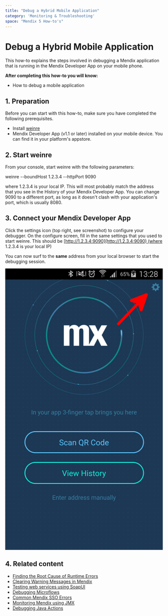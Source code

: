 ```yaml
---
title: "Debug a Hybrid Mobile Application"
category: 'Monitoring & Troubleshooting'
space: "Mendix 5 How-to's"
---
```

# Debug a Hybrid Mobile Application

This how-to explains the steps involved in debugging a Mendix application that is running in the Mendix Developer App on your mobile phone.

**After completing this how-to you will know:**

*   How to debug a mobile application

## 1. Preparation

Before you can start with this how-to, make sure you have completed the following prerequisites.

*   Install [weinre](https://people.apache.org/~pmuellr/weinre/docs/latest/)
*   Mendix Developer App (v1.1 or later) installed on your mobile device. You can find it in your platform's appstore. 

## 2\. Start weinre

From your console, start weinre with the following parameters:

weinre --boundHost 1.2.3.4 --httpPort 9090

where 1.2.3.4 is your local IP. This will most probably match the address that you see in the History of your Mendix Developer App. You can change 9090 to a different port, as long as it doesn't clash with your application's port, which is usually 8080. 

## 3\. Connect your Mendix Developer App

Click the settings icon (top right, see screenshot) to configure your debugger. On the configure screen, fill in the same settings that you used to start weinre. This should be [http://1.2.3.4:9090](http://1.2.3.4:9090) (where 1.2.3.4 is your local IP)

You can now surf to the **same** address from your local browser to start the debugging session.

![](attachments/14090647/14385197.png)

## 4\. Related content

*   [Finding the Root Cause of Runtime Errors](Finding+the+Root+Cause+of+Runtime+Errors)
*   [Clearing Warning Messages in Mendix](Clearing+Warning+Messages+in+Mendix)
*   [Testing web services using SoapUI](Testing+web+services+using+SoapUI)
*   [Debugging Microflows](Debugging+Microflows)
*   [Common Mendix SSO Errors](Common+Mendix+SSO+Errors)
*   [Monitoring Mendix using JMX](Monitoring+Mendix+using+JMX)
*   [Debugging Java Actions](Debugging+Java+Actions)
